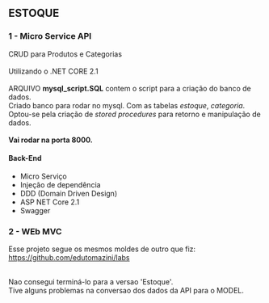 ## ESTOQUE
### 1 - Micro Service API<br>
  CRUD para Produtos e Categorias <br><br>
  Utilizando o .NET CORE 2.1<br><br>
  ARQUIVO <b>mysql_script.SQL</b> contem o script para a criação do banco de dados.<br>
  Criado banco para rodar no mysql. Com as tabelas <i>estoque</i>, <i>categoria</i>. Optou-se pela criação de <i>stored procedures</i> para retorno e manipulação de dados.<br><br>
  <b>Vai rodar na porta 8000.</b>
#### Back-End
- Micro Serviço
- Injeção de dependência
- DDD (Domain Driven Design) 
- ASP NET Core 2.1
- Swagger

   
### 2 - WEb MVC<br>
Esse projeto segue os mesmos moldes de outro que fiz:<br>
https://github.com/edutomazini/labs<br><br>

Nao consegui terminá-lo para a versao 'Estoque'.<br>
Tive alguns problemas na conversao dos dados da API para o MODEL.
